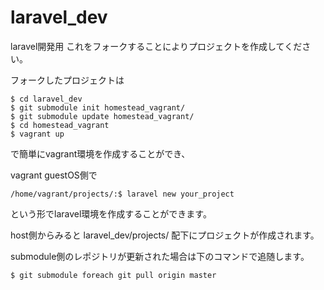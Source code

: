 # laravel_dev
laravel開発用
これをフォークすることによりプロジェクトを作成してください。

フォークしたプロジェクトは
```
$ cd laravel_dev
$ git submodule init homestead_vagrant/
$ git submodule update homestead_vagrant/
$ cd homestead_vagrant
$ vagrant up
```
で簡単にvagrant環境を作成することができ、

vagrant guestOS側で
```
/home/vagrant/projects/:$ laravel new your_project
```

という形でlaravel環境を作成することができます。

host側からみると
laravel_dev/projects/
配下にプロジェクトが作成されます。

submodule側のレポジトリが更新された場合は下のコマンドで追随します。
```
$ git submodule foreach git pull origin master
```
